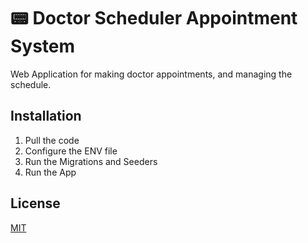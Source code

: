 # 📟 Doctor Scheduler Appointment System

Web Application for making doctor appointments, and managing the schedule. 

## Installation

1. Pull the code
2. Configure the ENV file
3. Run the Migrations and Seeders
4. Run the App


## License
[MIT](https://choosealicense.com/licenses/mit/)